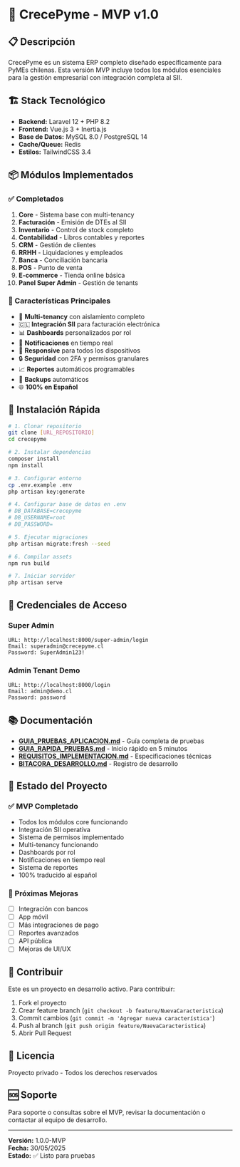 # 🚀 CrecePyme - MVP v1.0

## 📋 Descripción
CrecePyme es un sistema ERP completo diseñado específicamente para PyMEs chilenas. Esta versión MVP incluye todos los módulos esenciales para la gestión empresarial con integración completa al SII.

## 🏗️ Stack Tecnológico
- **Backend:** Laravel 12 + PHP 8.2
- **Frontend:** Vue.js 3 + Inertia.js
- **Base de Datos:** MySQL 8.0 / PostgreSQL 14
- **Cache/Queue:** Redis
- **Estilos:** TailwindCSS 3.4

## 📦 Módulos Implementados

### ✅ Completados
1. **Core** - Sistema base con multi-tenancy
2. **Facturación** - Emisión de DTEs al SII
3. **Inventario** - Control de stock completo
4. **Contabilidad** - Libros contables y reportes
5. **CRM** - Gestión de clientes
6. **RRHH** - Liquidaciones y empleados
7. **Banca** - Conciliación bancaria
8. **POS** - Punto de venta
9. **E-commerce** - Tienda online básica
10. **Panel Super Admin** - Gestión de tenants

### 🔧 Características Principales
- 🏢 **Multi-tenancy** con aislamiento completo
- 🇨🇱 **Integración SII** para facturación electrónica
- 📊 **Dashboards** personalizados por rol
- 🔔 **Notificaciones** en tiempo real
- 📱 **Responsive** para todos los dispositivos
- 🔒 **Seguridad** con 2FA y permisos granulares
- 📈 **Reportes** automáticos programables
- 💾 **Backups** automáticos
- 🌐 **100% en Español**

## 🚀 Instalación Rápida

```bash
# 1. Clonar repositorio
git clone [URL_REPOSITORIO]
cd crecepyme

# 2. Instalar dependencias
composer install
npm install

# 3. Configurar entorno
cp .env.example .env
php artisan key:generate

# 4. Configurar base de datos en .env
# DB_DATABASE=crecepyme
# DB_USERNAME=root
# DB_PASSWORD=

# 5. Ejecutar migraciones
php artisan migrate:fresh --seed

# 6. Compilar assets
npm run build

# 7. Iniciar servidor
php artisan serve
```

## 🔐 Credenciales de Acceso

### Super Admin
```
URL: http://localhost:8000/super-admin/login
Email: superadmin@crecepyme.cl
Password: SuperAdmin123!
```

### Admin Tenant Demo
```
URL: http://localhost:8000/login
Email: admin@demo.cl
Password: password
```

## 📚 Documentación

- **[GUIA_PRUEBAS_APLICACION.md](./GUIA_PRUEBAS_APLICACION.md)** - Guía completa de pruebas
- **[GUIA_RAPIDA_PRUEBAS.md](./GUIA_RAPIDA_PRUEBAS.md)** - Inicio rápido en 5 minutos
- **[REQUISITOS_IMPLEMENTACION.md](./REQUISITOS_IMPLEMENTACION.md)** - Especificaciones técnicas
- **[BITACORA_DESARROLLO.md](./BITACORA_DESARROLLO.md)** - Registro de desarrollo

## 🎯 Estado del Proyecto

### ✅ MVP Completado
- Todos los módulos core funcionando
- Integración SII operativa
- Sistema de permisos implementado
- Multi-tenancy funcionando
- Dashboards por rol
- Notificaciones en tiempo real
- Sistema de reportes
- 100% traducido al español

### 🔄 Próximas Mejoras
- [ ] Integración con bancos
- [ ] App móvil
- [ ] Más integraciones de pago
- [ ] Reportes avanzados
- [ ] API pública
- [ ] Mejoras de UI/UX

## 🤝 Contribuir
Este es un proyecto en desarrollo activo. Para contribuir:
1. Fork el proyecto
2. Crear feature branch (`git checkout -b feature/NuevaCaracteristica`)
3. Commit cambios (`git commit -m 'Agregar nueva característica'`)
4. Push al branch (`git push origin feature/NuevaCaracteristica`)
5. Abrir Pull Request

## 📝 Licencia
Proyecto privado - Todos los derechos reservados

## 🆘 Soporte
Para soporte o consultas sobre el MVP, revisar la documentación o contactar al equipo de desarrollo.

---
**Versión:** 1.0.0-MVP  
**Fecha:** 30/05/2025  
**Estado:** ✅ Listo para pruebas